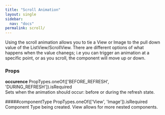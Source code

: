 ```yaml
---
title: "Scroll Animation"
layout: single
sidebar:
  nav: "docs"
permalink: scroll/
---
```

Using the scroll animation allows you to tie a View or Image to the pull down value of the ListView/ScrollView.  There are different options of what happens when the value chanegs; i.e you can trigger an animation at a specific point, or as you scroll, the component will move up or down.  

<h3>Props</h3>
<p class="notice">
<b>occurence</b> PropTypes.oneOf(['BEFORE_REFRESH', 'DURING_REFRESH']).isRequired<br>
Sets when the animation should occur: before or during the refresh state.
</p>

#####componentType
PropTypes.oneOf(['View', 'Image']).isRequired
Component Type being created.  View allows for more nested components.
